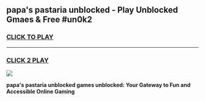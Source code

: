 
## papa's pastaria unblocked - Play Unblocked Gmaes & Free #un0k2
<h3>
<a href="https://news.freeplayer.one?title=papa's_pastaria_unblocked&ref=26F">CLICK TO PLAY</a></h3>
<hr>

<h3>
<a href="https://news.freeplayer.one?title=papa's_pastaria_unblocked&ref=26F">CLICK 2 PLAY</a>
  
</h3>

<a href="https://news.freeplayer.one?title=papa's_pastaria_unblocked&ref=26F/"><img src="https://clearcache.store/games.png"></a>


**papa's pastaria unblocked games unblocked: Your Gateway to Fun and Accessible Online Gaming**
